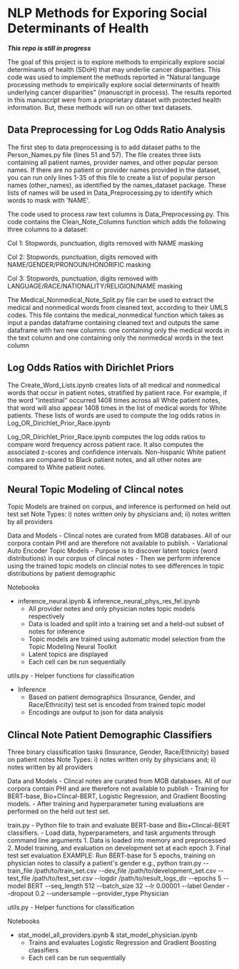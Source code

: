 # NLP Methods for Exporing Social Determinants of Health
***This repo is still in progress***

The goal of this project is to explore methods to empirically explore social determinants of health (SDoH) that may underlie cancer disparities. This code was used to implement the methods reported in "Natural language processing methods to empirically explore social determinants of health underlying cancer disparities" (manuscript in process). The results reported in this manuscript were from a prioprietary dataset with protected health information. But, these methods will run on other text datasets.

## Data Preprocessing for Log Odds Ratio Analysis

The first step to data preprocessing is to add dataset paths to the Person_Names.py file (lines 51 and 57). The file creates three lists containing all patient names, provider names, and other popular person names. If there are no patient or provider names provided in the dataset, you can run only lines 1-35 of this file to create a list of popular person names (other_names), as identified by the names_dataset package. These lists of names will be used in Data_Preprocessing.py to identify which words to mask with 'NAME'.


The code used to process raw text columns is Data_Preprocessing.py. This code contains the Clean_Note_Columns function which adds the following three columns to a dataset:

Col 1: Stopwords, punctuation, digits removed with NAME masking

Col 2:  Stopwords, punctuation, digits removed with NAME/GENDER/PRONOUN/HONORIFIC masking

Col 3: Stopwords, punctuation, digits removed with LANGUAGE/RACE/NATIONALITY/RELIGION/NAME masking


The Medical_Nonmedical_Note_Split.py file can be used to extract the medical and nonmedical words from cleaned text, according to their UMLS codes. This file contains the medical_nonmedical function which takes as input a pandas dataframe containing cleaned text and outputs the same dataframe with two new columns: one containing only the medical words in the text column and one containing only the nonmedical words in the text column

## Log Odds Ratios with Dirichlet Priors

The Create_Word_Lists.ipynb creates lists of all medical and nonmedical words that occur in patient notes, stratified by patient race. For example, if the word "intestinal" occurred 1408 times across all White patient notes, that word will also appear 1408 times in the list of medical words for White patients. These lists of words are used to compute the log odds ratios in Log_OR_Dirichlet_Prior_Race.ipynb


Log_OR_Dirichlet_Prior_Race.ipynb computes the log odds ratios to compare word frequency across patient race. It also computes the associated z-scores and confidence intervals. Non-hispanic White patient notes are compared to Black patient notes, and all other notes are compared to White patient notes.

## Neural Topic Modeling of Clincal notes
Topic Models are trained on corpus, and inference is performed on held out test set
Note Types: i) notes written only by physicians and; ii) notes written by all providers

Data and Models
    - Clincal notes are curated from MGB databases. All of our corpora contain PHI and are therefore not available to publish.
    - Variational Auto Encoder Topic Models
        - Purpose is to discover latent topics (word distributions) in our corpus of clincal notes
        - Then we perform inference using the trained topic models on clincial notes to see differences in topic distributions by patient demographic

Notebooks
- inference_neural.ipynb & inference_neural_phys_res_fel.ipynb 
    - All provider notes and only physician notes topic models respectively
    - Data is loaded and split into a training set and a held-out subset of notes for inference
    - Topic models are trained using automatic model selection from the Topic Modeling Neural Toolkit
    - Latent topics are displayed
    - Each cell can be run sequentially 

utils.py
    - Helper functions for classification

- Inference
    - Based on patient demographics (Insurance, Gender, and Race/Ethnicity) test set is encoded from trained topic model
    - Encodings are output to json for data analysis

## Clincal Note Patient Demographic Classifiers

Three binary classification tasks (Insurance, Gender, Race/Ethnicity) based on patient notes 
Note Types: i) notes written only by physicians and; ii) notes written by all providers

Data and Models
    - Clincal notes are curated from MGB databases. All of our corpora contain PHI and are therefore not available to publish
    - Training for BERT-base, Bio+Clincal-BERT, Logistic Regression, and Gradient Boosting models. 
    - After training and hyperparameter tuning evaluations are performed on the held out test set.

train.py
    - Python file to train and evaluate BERT-base and Bio+Clincal-BERT classifiers.
    - Load data, hyperparameters, and task arguments through command line arguments
    1. Data is loaded into memory and preprocessed 
    2. Model training, and evaluation on development set at each epoch
    3. Final test set evaluation
    EXAMPLE: Run BERT-base for 5 epochs, training on physician notes to classify a patient's gender
    e.g., python train.py --train_file /path/to/train_set.csv --dev_file /path/to/development_set.csv --test_file /path/to/test_set.csv --logdir /path/to/result_logs_dir --epochs 5  --model BERT --seq_length 512 --batch_size 32 --lr 0.00001 --label Gender --dropout 0.2 --undersample --provider_type Physician

utils.py
    - Helper functions for classification

Notebooks
- stat_model_all_providers.ipynb & stat_model_physician.ipynb
    - Trains and evaluates Logistic Regression and Gradient Boosting classifiers
    - Each cell can be run sequentially 
